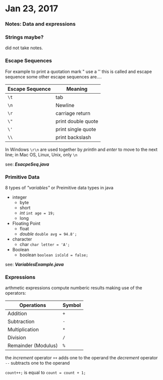 # Jan 23, 2017
### Notes: Data and expressions

### Strings maybe?
did not take notes.
### Escape Sequences
For example to print a quotation mark "  use a '\' 
this is called and escape sequence
some other escape sequences are....

| Escape Sequence | Meaning |
|-----------------|---------|
|`\t`|tab|
|`\n`|Newline|
|`\r`|carriage return|
|`\"`| print double quote|
|`\'`| print single quote|
|`\\`| print backslash|

In Windows `\r\n` are used together by *println* and *enter* to move to the next line; in Mac OS, Linux, Unix, only `\n`

see: _**EsacpeSeq.java**_


### Primitive Data
8 types of *"variables"* or Preimitive data types in java
- integer
	- byte
	- short
	- *int*				`int age = 19;`
	- long
- Floating Point
	- float
	- *double*			`double avg = 94.8';`
- character
	- char				`char letter = 'A';`
- Boolean
	- boolean			`boolean isCold = false;`

see: _**VariablesExample.java**_
 

### Expressions
arthmetic expressions compute numberic results making use of the operators:

| Operations | Symbol |
|----------|----------|
| Addition | `+` |
| Subtraction | `-` |
| Multiplication|`*`|
| Division |`/`|
| Remainder (Modulus) |`%`|

the *increment* operator `++` adds one to the operand
the *decrement* operator `--` subtracts one to the operand

`count++;` is equal to `count = count + 1;`








